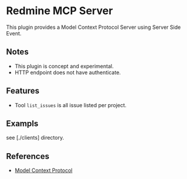 # Redmine MCP Server

This plugin provides a Model Context Protocol Server using Server Side Event.

## Notes

- This plugin is concept and experimental.
- HTTP endpoint does not have authenticate.

## Features

- Tool `list_issues` is all issue listed per project.

## Exampls

see [./clients] directory.

## References

- [Model Context Protocol](https://modelcontextprotocol.io/introduction)
